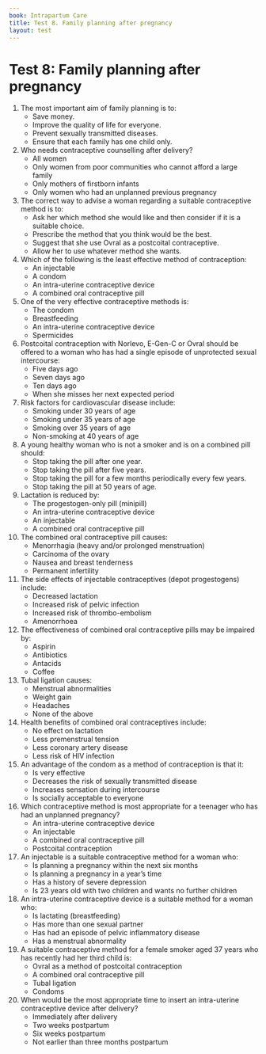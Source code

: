 ```yaml
---
book: Intrapartum Care
title: Test 8. Family planning after pregnancy
layout: test
---
```


# Test 8: Family planning after pregnancy

1.	The most important aim of family planning is to:
	*	Save money.
	*	Improve the quality of life for everyone.
	*	Prevent sexually transmitted diseases.
	*	Ensure that each family has one child only.
2.	Who needs contraceptive counselling after delivery?
	*	All women
	*	Only women from poor communities who cannot afford a large family
	*	Only mothers of firstborn infants
	*	Only women who had an unplanned previous pregnancy
3.	The correct way to advise a woman regarding a suitable contraceptive method is to:
	*	Ask her which method she would like and then consider if it is a suitable choice.
	*	Prescribe the method that you think would be the best.
	*	Suggest that she use Ovral as a postcoital contraceptive.
	*	Allow her to use whatever method she wants.
4.	Which of the following is the least effective method of contraception:
	*	An injectable
	*	A condom
	*	An intra-uterine contraceptive device
	*	A combined oral contraceptive pill
5.	One of the very effective contraceptive methods is:
	*	The condom
	*	Breastfeeding
	*	An intra-uterine contraceptive device
	*	Spermicides
6.	Postcoital contraception with Norlevo, E-Gen-C or Ovral should be offered to a woman who has had a single episode of unprotected sexual intercourse:
	*	Five days ago
	*	Seven days ago
	*	Ten days ago
	*	When she misses her next expected period
7.	Risk factors for cardiovascular disease include:
	*	Smoking under 30 years of age
	*	Smoking under 35 years of age
	*	Smoking over 35 years of age
	*	Non-smoking at 40 years of age
8.	A young healthy woman who is not a smoker and is on a combined pill should:
	*	Stop taking the pill after one year.
	*	Stop taking the pill after five years.
	*	Stop taking the pill for a few months periodically every few years.
	*	Stop taking the pill at 50 years of age.
9.	Lactation is reduced by:
	*	The progestogen-only pill (minipill)
	*	An intra-uterine contraceptive device
	*	An injectable
	*	A combined oral contraceptive pill
10.	The combined oral contraceptive pill causes:
	*	Menorrhagia (heavy and/or prolonged menstruation)
	*	Carcinoma of the ovary
	*	Nausea and breast tenderness
	*	Permanent infertility
11.	The side effects of injectable contraceptives (depot progestogens) include:
	*	Decreased lactation
	*	Increased risk of pelvic infection
	*	Increased risk of thrombo-embolism
	*	Amenorrhoea
12.	The effectiveness of combined oral contraceptive pills may be impaired by:
	*	Aspirin
	*	Antibiotics
	*	Antacids
	*	Coffee
13.	Tubal ligation causes:
	*	Menstrual abnormalities
	*	Weight gain
	*	Headaches
	*	None of the above
14.	Health benefits of combined oral contraceptives include:
	*	No effect on lactation
	*	Less premenstrual tension
	*	Less coronary artery disease
	*	Less risk of HIV infection
15.	An advantage of the condom as a method of contraception is that it:
	*	Is very effective
	*	Decreases the risk of sexually transmitted disease
	*	Increases sensation during intercourse
	*	Is socially acceptable to everyone
16.	Which contraceptive method is most appropriate for a teenager who has had an unplanned pregnancy?
	*	An intra-uterine contraceptive device
	*	An injectable
	*	A combined oral contraceptive pill
	*	Postcoital contraception
17.	An injectable is a suitable contraceptive method for a woman who:
	*	Is planning a pregnancy within the next six months
	*	Is planning a pregnancy in a year’s time
	*	Has a history of severe depression
	*	Is 23 years old with two children and wants no further children
18.	An intra-uterine contraceptive device is a suitable method for a woman who:
	*	Is lactating (breastfeeding)
	*	Has more than one sexual partner
	*	Has had an episode of pelvic inflammatory disease
	*	Has a menstrual abnormality
19.	A suitable contraceptive method for a female smoker aged 37 years who has recently had her third child is:
	*	Ovral as a method of postcoital contraception
	*	A combined oral contraceptive pill
	*	Tubal ligation
	*	Condoms
20.	When would be the most appropriate time to insert an intra-uterine contraceptive device after delivery?
	*	Immediately after delivery
	*	Two weeks postpartum
	*	Six weeks postpartum
	*	Not earlier than three months postpartum
